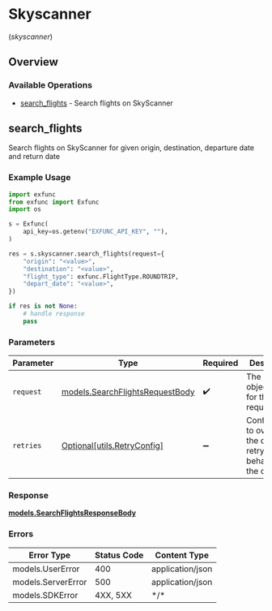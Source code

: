 # Skyscanner
(*skyscanner*)

## Overview

### Available Operations

* [search_flights](#search_flights) - Search flights on SkyScanner

## search_flights

Search flights on SkyScanner for given origin, destination, departure date and return date

### Example Usage

```python
import exfunc
from exfunc import Exfunc
import os

s = Exfunc(
    api_key=os.getenv("EXFUNC_API_KEY", ""),
)

res = s.skyscanner.search_flights(request={
    "origin": "<value>",
    "destination": "<value>",
    "flight_type": exfunc.FlightType.ROUNDTRIP,
    "depart_date": "<value>",
})

if res is not None:
    # handle response
    pass

```

### Parameters

| Parameter                                                                   | Type                                                                        | Required                                                                    | Description                                                                 |
| --------------------------------------------------------------------------- | --------------------------------------------------------------------------- | --------------------------------------------------------------------------- | --------------------------------------------------------------------------- |
| `request`                                                                   | [models.SearchFlightsRequestBody](../../models/searchflightsrequestbody.md) | :heavy_check_mark:                                                          | The request object to use for the request.                                  |
| `retries`                                                                   | [Optional[utils.RetryConfig]](../../models/utils/retryconfig.md)            | :heavy_minus_sign:                                                          | Configuration to override the default retry behavior of the client.         |

### Response

**[models.SearchFlightsResponseBody](../../models/searchflightsresponsebody.md)**

### Errors

| Error Type         | Status Code        | Content Type       |
| ------------------ | ------------------ | ------------------ |
| models.UserError   | 400                | application/json   |
| models.ServerError | 500                | application/json   |
| models.SDKError    | 4XX, 5XX           | \*/\*              |